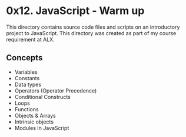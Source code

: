 # 0x12. JavaScript - Warm up
This directory contains source code files and scripts on an introductory project to JavaScript. This directory was created as part of my course requirement at ALX.

## Concepts
* Variables
* Constants
* Data types
* Operators (Operator Precedence)
* Conditional Constructs
* Loops
* Functions
* Objects & Arrays
* Intrinsic objects
* Modules In JavaScript
